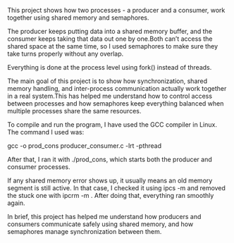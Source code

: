 This project shows how two processes - a producer and a consumer, work together using shared memory and semaphores.


The producer keeps putting data into a shared memory buffer, and the consumer keeps taking that data out one by one.Both can’t access the shared space at the same time, so I used semaphores to make sure they take turns properly without any overlap.


Everything is done at the process level using fork() instead of threads.


The main goal of this project is to show how synchronization, shared memory handling, and inter-process communication actually work together in a real system.This has helped me understand how to control access between processes and how semaphores keep everything balanced when multiple processes share the same resources.

To compile and run the program, I have used the GCC compiler in Linux.
The command I used was:

gcc -o prod_cons producer_consumer.c -lrt -pthread

After that, I ran it with ./prod_cons, which starts both the producer and consumer processes.

If any shared memory error shows up, it usually means an old memory segment is still active.
In that case, I checked it using ipcs -m and removed the stuck one with ipcrm -m <shmid>.
After doing that, everything ran smoothly again.

In brief, this project has helped me understand how producers and consumers communicate safely using shared memory, and how semaphores manage synchronization between them.
